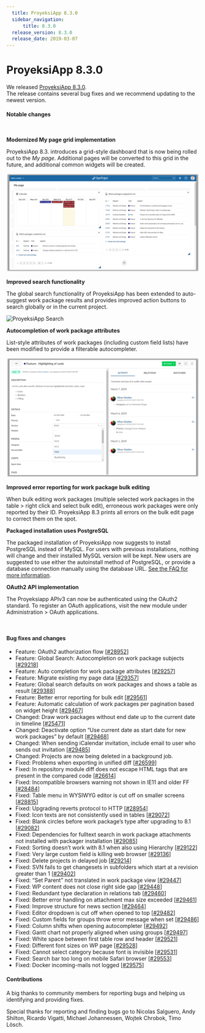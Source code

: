 ```yaml
---
  title: ProyeksiApp 8.3.0
  sidebar_navigation:
      title: 8.3.0
  release_version: 8.3.0
  release_date: 2019-03-07
---
```



# ProyeksiApp 8.3.0

We released
[ProyeksiApp 8.3.0](https://community.proyeksiapp.com/versions/1319).  
The release contains several bug fixes and we recommend updating to the
newest version.

#### Notable changes

 

**Modernized
<span class="explanatory-dictionary-highlight" data-definition="explanatory-dictionary-definition-57"><span class="explanatory-dictionary-highlight" data-definition="explanatory-dictionary-definition-57">My
page</span></span> grid implementation**

ProyeksiApp 8.3. introduces a grid-style dashboard that is now being
rolled out to
the *<span class="explanatory-dictionary-highlight" data-definition="explanatory-dictionary-definition-57"><span class="explanatory-dictionary-highlight" data-definition="explanatory-dictionary-definition-57">My
page</span></span>*. Additional pages will be converted to this grid in
the future, and additional common widgets will be
created.

![Grit-MyPage](Grit-MyPage-1-1024x522.png)

**Improved search functionality**

The global search functionality of ProyeksiApp has been extended to
auto-suggest work package results and provides improved action buttons
to search globally or in the current project.

![ProyeksiApp
Search](Search-1024x626.png)

**Autocompletion of work package attributes**

List-style attributes of work packages (including custom field lists)
have been modified to provide a filterable
autocompleter.

![Auto-complete](Auto-complete-1024x634.png)

**Improved error reporting for work package bulk editing**

When bulk editing work packages (multiple selected work packages in the
table \> right click and select bulk edit), erroneous work packages were
only reported by their ID. ProyeksiApp 8.3 prints all errors on the bulk
edit page to correct them on the spot.

**Packaged installation uses PostgreSQL**

The packaged installation of ProyeksiApp now suggests to install
PostgreSQL instead of MySQL. For users with previous installations,
nothing will change and their installed MySQL version will be kept. New
users are suggested to use either the autoinstall method of PostgreSQL,
or provide a database connection manually using the database URL. [See
the FAQ for more
information](https://www.proyeksi.id/download-and-installation/).

**OAuth2 API implementation**

The Proyeksiapp APIv3 can now be authenticated using the OAuth2
standard. To register an OAuth applications, visit the new module under
Administration \> OAuth applications.

 

#### Bug fixes and changes

  - Feature: OAuth2 authorization flow
    \[[\#28952](https://community.proyeksiapp.com/wp/28952)\]
  - Feature: Global Search: Autocompletion on work package subjects
    \[[\#29218](https://community.proyeksiapp.com/wp/29218)\]
  - Feature: Auto completion for work package attributes
    \[[\#29257](https://community.proyeksiapp.com/wp/29257)\]
  - Feature: Migrate existing my page data
    \[[\#29357](https://community.proyeksiapp.com/wp/29357)\]
  - Feature: Global search defaults on work packages and shows a table
    as result \[[\#29388](https://community.proyeksiapp.com/wp/29388)\]
  - Feature: Better error reporting for bulk edit
    \[[\#29561](https://community.proyeksiapp.com/wp/29561)\]
  - Feature: Automatic calculation of work packages per pagination based
    on widget height
    \[[\#29467](https://community.proyeksiapp.com/wp/29467)\]
  - Changed: Draw work packages without end date up to the current date
    in timeline
    \[[\#25471](https://community.proyeksiapp.com/wp/25471)\]
  - Changed: Deactivate option “Use current date as start date for new
    work packages” by default
    \[[\#29468](https://community.proyeksiapp.com/wp/29468)\]
  - Changed: When sending iCalendar invitation, include email to user
    who sends out invitation
    \[[\#29485](https://community.proyeksiapp.com/wp/29485)\]
  - Changed: Projects are now being deleted in a background job.
  - Fixed: Problems when exporting in unified diff
    \[[\#26599](https://community.proyeksiapp.com/wp/26599)\]
  - Fixed: In repository module diff does not escape HTML tags that are
    present in the compared code
    \[[\#26614](https://community.proyeksiapp.com/wp/26614)\]
  - Fixed: Incompatible browsers warning not shown in IE11 and older FF
    \[[\#28484](https://community.proyeksiapp.com/wp/28484)\]
  - Fixed: Table menu in WYSIWYG editor is cut off on smaller screens
    \[[\#28815](https://community.proyeksiapp.com/wp/28815)\]
  - Fixed: Upgrading reverts protocol to HTTP
    \[[\#28954](https://community.proyeksiapp.com/wp/28954)\]
  - Fixed: Icon texts are not consistently used in tables
    \[[\#29072](https://community.proyeksiapp.com/wp/29072)\]
  - Fixed: Blank circles before work package’s type after upgrading to
    8.1 \[[\#29082](https://community.proyeksiapp.com/wp/29082)\]
  - Fixed: Dependencies for fulltext search in work package attachments
    not installed with packager installation
    \[[\#29085](https://community.proyeksiapp.com/wp/29085)\]
  - Fixed: Sorting doesn’t work with 8.1 when also using Hierarchy
    \[[\#29122](https://community.proyeksiapp.com/wp/29122)\]
  - Fixed: Very large custom field is killing web browser
    \[[\#29136](https://community.proyeksiapp.com/wp/29136)\]
  - Fixed:
    <span class="explanatory-dictionary-highlight" data-definition="explanatory-dictionary-definition-80"><span class="explanatory-dictionary-highlight" data-definition="explanatory-dictionary-definition-80">Delete</span></span>
    projects in delayed job
    \[[\#29214](https://community.proyeksiapp.com/wp/29214)\]
  - Fixed: SVN fails to get changesets in subfolders which start at a
    revision greater than 1
    \[[\#29402](https://community.proyeksiapp.com/wp/29402)\]
  - Fixed: “Set Parent” not translated in work package view
    \[[\#29447](https://community.proyeksiapp.com/wp/29447)\]
  - Fixed: WP content does not close right side gap
    \[[\#29448](https://community.proyeksiapp.com/wp/29448)\]
  - Fixed: Redundant type declaration in relations tab
    \[[\#29460](https://community.proyeksiapp.com/wp/29460)\]
  - Fixed: Better error handling on attachment max size exceeded
    \[[\#29461](https://community.proyeksiapp.com/wp/29461)\]
  - Fixed: Improve structure for news section
    \[[\#29464](https://community.proyeksiapp.com/wp/29464)\]
  - Fixed: Editor dropdown is cut off when opened to top
    \[[\#29482](https://community.proyeksiapp.com/wp/29482)\]
  - Fixed: Custom fields for groups throw error message when set
    \[[\#29486](https://community.proyeksiapp.com/wp/29486)\]
  - Fixed: Column shifts when opening autocompleter
    \[[\#29492](https://community.proyeksiapp.com/wp/29492)\]
  - Fixed: Gantt chart not properly aligned when using groups
    \[[\#29497](https://community.proyeksiapp.com/wp/29497)\]
  - Fixed: White space between first table row and header
    \[[\#29521](https://community.proyeksiapp.com/wp/29521)\]
  - Fixed: Different font sizes on WP page
    \[[\#29528](https://community.proyeksiapp.com/wp/29528)\]
  - Fixed: Cannot select category because font is invisible
    \[[\#29531](https://community.proyeksiapp.com/wp/29531)\]
  - Fixed: Search bar too long on mobile Safari browser
    \[[\#29553](https://community.proyeksiapp.com/wp/29553)\]
  - Fixed: Docker incoming-mails not logged
    \[[\#29575](https://community.proyeksiapp.com/wp/29575)\]

#### Contributions

A big thanks to community members for reporting bugs and helping us
identifying and providing fixes.

Special thanks for reporting and finding bugs go to Nicolas Salguero,
Andy Shilton, Ricardo Vigatti, Michael Johannessen, Wojtek Chrobok, Timo
Lösch.



